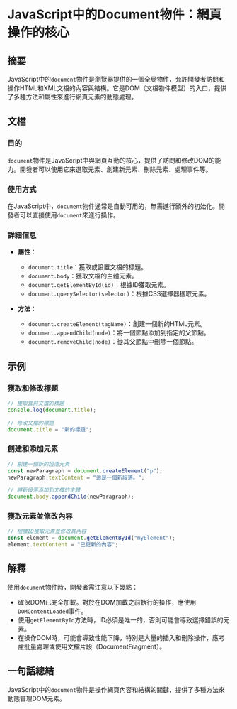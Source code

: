<!--
Meta Description: # JavaScript中的Document物件：網頁操作的核心 ## 摘要 JavaScript中的`document`物件是瀏覽器提供的一個全局物件，允許開發者訪問和操作HTML和XML文檔的內容與結構。它是DOM（文檔物件模型）的入口，提供了多種方法和屬性來進行網頁元素的動態處理。 ## 文檔...
Meta Keywords: document, title, getelementbyid, javascript, newparagraph
-->

# JavaScript中的Document物件：網頁操作的核心

## 摘要
JavaScript中的`document`物件是瀏覽器提供的一個全局物件，允許開發者訪問和操作HTML和XML文檔的內容與結構。它是DOM（文檔物件模型）的入口，提供了多種方法和屬性來進行網頁元素的動態處理。

## 文檔
### 目的
`document`物件是JavaScript中與網頁互動的核心，提供了訪問和修改DOM的能力。開發者可以使用它來選取元素、創建新元素、刪除元素、處理事件等。

### 使用方式
在JavaScript中，`document`物件通常是自動可用的，無需進行額外的初始化。開發者可以直接使用`document`來進行操作。

### 詳細信息
- **屬性**：
  - `document.title`：獲取或設置文檔的標題。
  - `document.body`：獲取文檔的主體元素。
  - `document.getElementById(id)`：根據ID獲取元素。
  - `document.querySelector(selector)`：根據CSS選擇器獲取元素。

- **方法**：
  - `document.createElement(tagName)`：創建一個新的HTML元素。
  - `document.appendChild(node)`：將一個節點添加到指定的父節點。
  - `document.removeChild(node)`：從其父節點中刪除一個節點。

## 示例
### 獲取和修改標題
```javascript
// 獲取當前文檔的標題
console.log(document.title);

// 修改文檔的標題
document.title = "新的標題";
```

### 創建和添加元素
```javascript
// 創建一個新的段落元素
const newParagraph = document.createElement("p");
newParagraph.textContent = "這是一個新段落。";

// 將新段落添加到文檔的主體
document.body.appendChild(newParagraph);
```

### 獲取元素並修改內容
```javascript
// 根據ID獲取元素並修改其內容
const element = document.getElementById("myElement");
element.textContent = "已更新的內容";
```

## 解釋
使用`document`物件時，開發者需注意以下幾點：
- 確保DOM已完全加載。對於在DOM加載之前執行的操作，應使用`DOMContentLoaded`事件。
- 使用`getElementById`方法時，ID必須是唯一的，否則可能會導致選擇錯誤的元素。
- 在操作DOM時，可能會導致性能下降，特別是大量的插入和刪除操作，應考慮批量處理或使用文檔片段（DocumentFragment）。

## 一句話總結
JavaScript中的`document`物件是操作網頁內容和結構的關鍵，提供了多種方法來動態管理DOM元素。